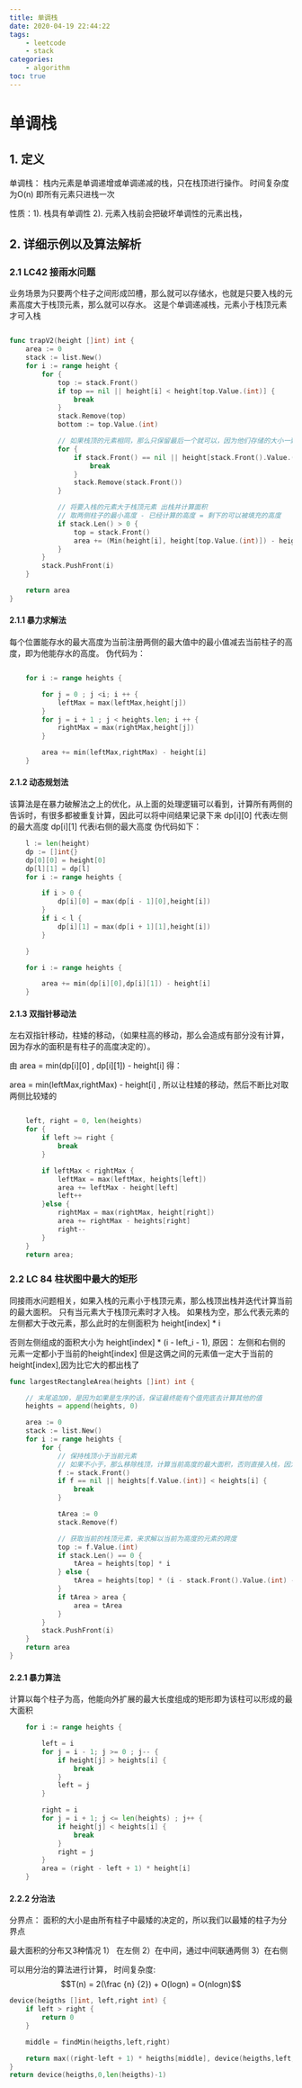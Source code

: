 ```yaml
---
title: 单调栈
date: 2020-04-19 22:44:22
tags: 
	- leetcode
	- stack
categories:
    - algorithm
toc: true
---
```


# 单调栈

## 1. 定义

单调栈： 栈内元素是单调递增或单调递减的栈，只在栈顶进行操作。 时间复杂度为O(n) 即所有元素只进栈一次

性质：1). 栈具有单调性 2). 元素入栈前会把破坏单调性的元素出栈，

<!-- more -->

## 2. 详细示例以及算法解析

### 2.1 LC42 接雨水问题

业务场景为只要两个柱子之间形成凹槽，那么就可以存储水，也就是只要入栈的元素高度大于栈顶元素，那么就可以存水。 这是个单调递减栈，元素小于栈顶元素才可入栈


``` go

func trapV2(height []int) int {
	area := 0
	stack := list.New()
	for i := range height {
		for {
			top := stack.Front()
			if top == nil || height[i] < height[top.Value.(int)] {
				break
			}
			stack.Remove(top)
			bottom := top.Value.(int)

			// 如果栈顶的元素相同，那么只保留最后一个就可以，因为他们存储的大小一致
			for {
				if stack.Front() == nil || height[stack.Front().Value.(int)] != height[bottom] {
					break
				}
				stack.Remove(stack.Front())
			}

			// 将要入栈的元素大于栈顶元素 出栈并计算面积
			// 取两侧柱子的最小高度 - 已经计算的高度 = 剩下的可以被填充的高度
			if stack.Len() > 0 {
				top = stack.Front()
				area += (Min(height[i], height[top.Value.(int)]) - height[bottom]) * (i - top.Value.(int) - 1)
			}
		}
		stack.PushFront(i)
	}

	return area
}
```

#### 2.1.1 暴力求解法

每个位置能存水的最大高度为当前注册两侧的最大值中的最小值减去当前柱子的高度，即为他能存水的高度。 伪代码为：
``` go

	for i := range heights {

		for j = 0 ; j <i; i ++ {
			leftMax = max(leftMax,height[j])
		}
		for j = i + 1 ; j < heights.len; i ++ {
			rightMax = max(rightMax,height[j])
		}

		area += min(leftMax,rightMax) - height[i]
	}

```

#### 2.1.2 动态规划法

该算法是在暴力破解法之上的优化，从上面的处理逻辑可以看到，计算所有两侧的告诉时，有很多都被重复计算，因此可以将中间结果记录下来
dp[i][0] 代表i左侧的最大高度
dp[i][1] 代表i右侧的最大高度
伪代码如下：

```go
	l := len(height)
	dp := []int{}
	dp[0][0] = height[0] 
	dp[l][1] = dp[l]
	for i := range heights {

		if i > 0 {
			dp[i][0] = max(dp[i - 1][0],height[i])
		}
		if i < l {
			dp[i][1] = max(dp[i + 1][1],height[i])
		}

	}

	for i := range heights {

		area += min(dp[i][0],dp[i][1]) - height[i]
	}


```

#### 2.1.3 双指针移动法

左右双指针移动，柱矮的移动，（如果柱高的移动，那么会造成有部分没有计算，因为存水的面积是有柱子的高度决定的）。

由 area = min(dp[i][0] , dp[i][1]) - height[i] 得：

area = min(leftMax,rightMax) - height[i] , 所以让柱矮的移动，然后不断比对取两侧比较矮的

```go 

	left, right = 0, len(heights)
	for {
		if left >= right {
			break
		}

		if leftMax < rightMax {
			leftMax = max(leftMax, heights[left])
			area += leftMax - height[left]
			left++
		}else {
			rightMax = max(rightMax, height[right])
			area += rightMax - heights[right]
			right--
		}
	}
	return area;

```

### 2.2 LC 84 柱状图中最大的矩形

同接雨水问题相关，如果入栈的元素小于栈顶元素，那么栈顶出栈并迭代计算当前的最大面积。 只有当元素大于栈顶元素时才入栈。
如果栈为空，那么代表元素的左侧都大于改元素，那么此时的左侧面积为 height[index] * i

否则左侧组成的面积大小为 height[index] * (i - left_i - 1), 原因： 左侧和右侧的元素一定都小于当前的height[index] 但是这俩之间的元素值一定大于当前的height[index],因为比它大的都出栈了

``` go
func largestRectangleArea(heights []int) int {

	// 末尾追加0，是因为如果是生序的话，保证最终能有个值兜底去计算其他的值
	heights = append(heights, 0)

	area := 0
	stack := list.New()
	for i := range heights {
		for {
			// 保持栈顶小于当前元素
			// 如果不小于，那么移除栈顶，计算当前高度的最大面积，否则直接入栈，因为添加了末尾元素0，所以即便是连续的递增，最终也会被计算
			f := stack.Front()
			if f == nil || heights[f.Value.(int)] < heights[i] {
				break
			}

			tArea := 0
			stack.Remove(f)

			// 获取当前的栈顶元素，来求解以当前为高度的元素的跨度
			top := f.Value.(int)
			if stack.Len() == 0 {
				tArea = heights[top] * i
			} else {
				tArea = heights[top] * (i - stack.Front().Value.(int) - 1)
			}
			if tArea > area {
				area = tArea
			}
		}
		stack.PushFront(i)
	}
	return area
}
```

#### 2.2.1 暴力算法

计算以每个柱子为高，他能向外扩展的最大长度组成的矩形即为该柱可以形成的最大面积

``` go
	for i := range heights {

		left = i
		for j = i - 1; j >= 0 ; j-- {
			if height[j] > heights[i] {
				break
			}
			left = j
		}

		right = i
		for j = i + 1; j <= len(heights) ; j++ {
			if height[j] < heights[i] {
				break
			}
			right = j
		}
		area = (right - left + 1) * height[i]
	}
```

#### 2.2.2 分治法

分界点： 面积的大小是由所有柱子中最矮的决定的，所以我们以最矮的柱子为分界点

最大面积的分布又3种情况 1） 在左侧 2）在中间，通过中间联通两侧 3）在右侧

可以用分治的算法进行计算， 时间复杂度: 
$$T(n) = 2(\frac {n} {2}) + O(logn) = O(nlogn)$$

```go
device(heigths []int, left,right int) {
	if left > right {
		return 0
	}

	middle = findMin(heigths,left,right)

	return max((right-left + 1) * heigths[middle], device(heigths,left,middle - 1), device(middle+1,right))
}
return device(heigths,0,len(heigths)-1)
```


